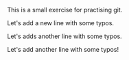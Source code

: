 This is a small exercise for practising git.

Let's add a new line with some typos.

Let's adds another line with some typos.

Let's add another line with some typos!
